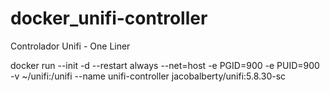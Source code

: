# docker_unifi-controller

Controlador Unifi - One Liner

docker run --init -d --restart always --net=host -e PGID=900 -e PUID=900 -v ~/unifi:/unifi --name unifi-controller jacobalberty/unifi:5.8.30-sc
